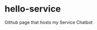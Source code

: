 # hello-service

Github page that hosts my Service Chatbot

<meta name="viewport" content="width=device-width">
<script src="https://cdn.cai.tools.sap/webchat/webchat.js" channelId="d5b61e0c-5fbc-4c26-bc0d-ed8bc24e0387" token="f9dd23219e376e4fbce810a2f65569a0" id="cai-webchat"></script>
